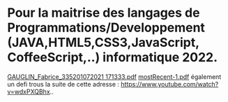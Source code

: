 # Pour la maitrise des langages de Programmations/Developpement (JAVA,HTML5,CSS3,JavaScript, CoffeeScript,..) informatique 2022.
[GAUGLIN_Fabrice_335201072021 171333.pdf](https://github.com/fabricegauglin/enplois/files/9276912/GAUGLIN_Fabrice_335201072021.171333.pdf)
[mostRecent-1.pdf](https://github.com/fabricegauglin/enplois/files/9276914/mostRecent-1.pdf)
  également un defi trous la suite de cette adresse : https://www.youtube.com/watch?v=wdxPXQBhx.. 

